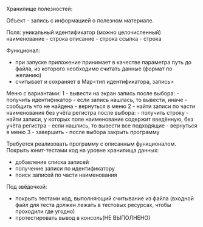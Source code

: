 Хранилище полезностей:

Объект - запись с информацией о полезном материале.

Поля:
уникальный идентификатор (можно целочисленный)
наименование - строка
описание - строка
ссылка - строка

Функционал:
- при запуске приложение принимает в качестве параметра путь до файла, из которого необходимо считать данные (формат по желанию)
- считывает и сохраняет в Map<тип идентификатора, запись>

Меню с вариантами:
1 - вывести на экран запись
	после выбора:
	- получить идентификатор
	- если запись нашлась, то вывести, иначе - сообщить что не найдена
	- вернуться в меню
2 - найти записи по части наименования без учёта регистра
	после выбора:
	- получить строку
	- найти записи, у которых поле наименование содержит введённую, без учёта регистра
	- если нашлись, то вывести все подходящие
	- вернуться в меню
3 - завершить
	- после выбора закрыть программу

Требуется реализовать программу с описанным функционалом.
Покрыть юнит-тестами код на уровне хранилища данных:
- добавление списка записей
- получение записи по идентификатору
- поиск записей по части наименования

Под звёдочкой:
- покрыть тестами код, выполняющий считывание из файла (входной файл для теста должен лежать в тестовых ресурсах, чтобы проходили где угодно)
- протестировать вывод в консоль(НЕ ВЫПОЛНЕНО)